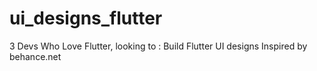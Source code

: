 # ui_designs_flutter
3 Devs Who Love Flutter, looking to :
Build
Flutter UI designs Inspired by behance.net
